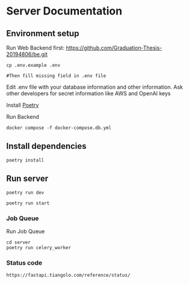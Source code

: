 # Server Documentation

## Environment setup

Run Web Backend first: https://github.com/Graduation-Thesis-20194806/be.git

```
cp .env.example .env

#Then fill missing field in .env file
```
Edit .env file with your database information and other information. Ask other developers for secret information like AWS and OpenAI keys

Install [Poetry](https://python-poetry.org/docs/#installation)

Run Backend

```
docker compose -f docker-compose.db.yml
```

## Install dependencies

```
poetry install
```

## Run server

```
poetry run dev

poetry run start
```

### Job Queue

Run Job Queue

```
cd server
poetry run celery_worker
```

### Status code

```
https://fastapi.tiangolo.com/reference/status/
```
